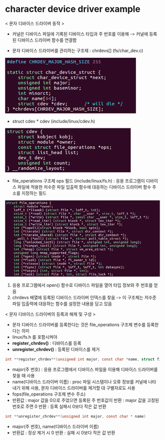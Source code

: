 # character device driver example

< 문자 디바이스 드라이버 동작 >
* 커널은 디바이스 파일에 기록된 디바이스 타입과 주 번호를 이용해
 -> 커널에 등록된 디바이스 드라이버 함수를 연결함
- 문자 디바이스 드라이버를 관리하는 구조체 : chrdevs[] (fs/char_dev.c)

![char_device_struct](https://github.com/daeroro/DeviceDriver/blob/master/ch6_character_device_driver/6.4_char_device_driver_example/char_device_struct.png)

- struct cdev * cdev (include/linux/cdev.h)

![cdev](https://github.com/daeroro/DeviceDriver/blob/master/ch6_character_device_driver/6.4_char_device_driver_example/cdev.png)

- file_operations 구조체 ops 필드 (include/linux/fs.h)
: 응용 프로그램이 디바이스 파일에 적용한 저수준 파일 입출력 함수에 대응하는 디바이스 드라이버 함수 주소를 지정하는 필드

![file_operations](https://github.com/daeroro/DeviceDriver/blob/master/ch6_character_device_driver/6.4_char_device_driver_example/file_operations.png)

1) 응용 프로그램에서 open() 함수로 디바이스 파일을 열어 타입 정보와 주 번호를 얻음
2) chrdevs 배열에 등록된 디바이스 드라이버 인덱스를 찾음
-> 이 구조체는 저수준 파일 입출력에 대응하는 함수를 설정한 내용을 담고 있음


< 문자 디바이스 드라이버의 등록과 해제 및 구성 >

- 문자 디바이스 드라이버를 등록한다는 것은 file_operations 구조체 변수를 등록한다는 의미
- linux/fs.h 를 포함시켜야
- **register_chrdev()** : 디바이스를 등록
- **unregister_chrdev()** : 등록된 디바이스를 제거	

```c
int **register_chrdev**(unsigned int major, const char *name, struct file_operations * fops)
```

- major(주 번호) : 응용 프로그램에서 디바이스 파일을 이용해 디바이스 드라이버를 찾을 때 사용
- name(디바이스 드라이버 이름) : proc 파일 시스템이나 오류 정보를 커널에 나타내기 위해 사용, 문자 디바이스 드라이버를 제거할 대 구별자로도 사용
- fops(file_operations 구조체 변수 주소)
- 반환값
: major 값을 0으로 주었으면 등록된 주 번호값이 반환
: major 값을 고정된 번호로 주면 0 반환
: 등록 실패시 0보다 작은 값 반환


```c
int **unregister_chrdev**(unsigned int major, const char * name)
```

- major(주 번호), name(디바이스 드라이버 이름)
- 반환값
	: 정상 제거 시 0 반환
	: 실패 시 0보다 작은 값 반환

